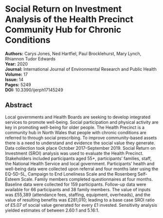 # Social Return on Investment Analysis of the Health Precinct Community Hub for Chronic Conditions

**Authors:** Carys Jones, Ned Hartfiel, Paul Brocklehurst, Mary Lynch, Rhiannon Tudor Edwards  
**Year:** 2020  
**Journal:** International Journal of Environmental Research and Public Health  
**Volume:** 17  
**Issue:** 14  
**Pages:** 5249  
**DOI:** 10.3390/ijerph17145249  

## Abstract
Local governments and Health Boards are seeking to develop integrated services to promote well-being. Social participation and physical activity are key in promoting well-being for older people. The Health Precinct is a community hub in North Wales that people with chronic conditions are referred to through social prescribing. To improve community-based assets there is a need to understand and evidence the social value they generate. Data collection took place October 2017–September 2019. Social Return on Investment (SROI) analysis was used to evaluate the Health Precinct. Stakeholders included participants aged 55+, participants’ families, staff, the National Health Service and local government. Participants’ health and well-being data were collected upon referral and four months later using the EQ-5D-5L, Campaign to End Loneliness Scale and the Rosenberg Self-Esteem Scale. Family members completed questionnaires at four months. Baseline data were collected for 159 participants. Follow-up data were available for 66 participants and 38 family members. The value of inputs was £55,389 (attendance fees, staffing, equipment, overheads), and the value of resulting benefits was £281,010; leading to a base case SROI ratio of £5.07 of social value generated for every £1 invested. Sensitivity analysis yielded estimates of between 2.60:1 and 5.16:1.

